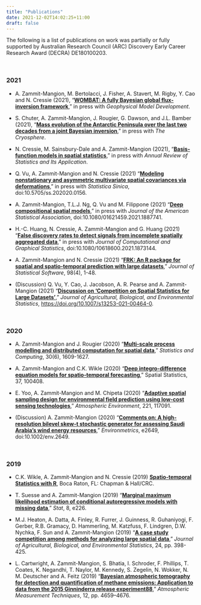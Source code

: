 ```yaml
---
title: "Publications"
date: 2021-12-02T14:02:25+11:00
draft: false
---
```


The following is a list of publications on work was partially or fully supported by Australian Research Council (ARC) Discovery Early Career Research Award (DECRA) DE180100203.

&nbsp;

### 2021

- A. Zammit-Mangion, M. Bertolacci, J. Fisher, A. Stavert, M. Rigby, Y. Cao and N. Cressie (2021), “[**WOMBAT: A fully Bayesian global flux-inversion framework**](https://gmd.copernicus.org/preprints/gmd-2021-181/),” in press with *Geophysical Model Development*.

- S. Chuter, A. Zammit-Mangion, J. Rougier, G. Dawson, and J.L. Bamber (2021), “[**Mass evolution of the Antarctic Peninsula over the last two decades from a joint Bayesian inversion**](https://tc.copernicus.org/preprints/tc-2021-178/),” in press with *The Cryosphere*.

- N. Cressie, M. Sainsbury-Dale and A. Zammit-Mangion (2021), “[**Basis-function models in spatial statistics**](https://www.annualreviews.org/doi/abs/10.1146/annurev-statistics-040120-020733),” in press with *Annual Review of Statistics and Its Application*.

- Q. Vu, A. Zammit-Mangion and N. Cressie (2021) “[**Modeling nonstationary and asymmetric multivariate spatial covariances via deformations**](http://www3.stat.sinica.edu.tw/preprint/SS-2020-0156_Preprint.pdf),” in press with *Statistica Sinica*, doi:10.5705/ss.202020.0156.

- A. Zammit-Mangion, T.L.J. Ng, Q. Vu and M. Filippone (2021) “[**Deep compositional spatial models**](https://www.tandfonline.com/doi/abs/10.1080/01621459.2021.1887741?journalCode=uasa20),” in press with *Journal of the American Statistical Association*, doi:10.1080/01621459.2021.1887741.

- H.-C. Huang, N. Cressie, A. Zammit-Mangion and G. Huang (2021) “[**False discovery rates to detect signals from incomplete spatially aggregated data**](https://www.tandfonline.com/doi/abs/10.1080/10618600.2021.1873144?journalCode=ucgs20),” in press with *Journal of Computational and Graphical Statistics*, doi:10.1080/10618600.2021.1873144.

- A. Zammit-Mangion and N. Cressie (2021) “[**FRK: An R package for spatial and spatio-temporal prediction with large datasets**](https://www.jstatsoft.org/article/view/v098i04),” *Journal of Statistical Software*, 98(4), 1-48.

- (Discussion) Q. Vu, Y. Cao, J. Jacobson, A. R. Pearse and A. Zammit-Mangion (2021) “[**Discussion on ‘Competition on Spatial Statistics for Large Datasets’**](https://link.springer.com/article/10.1007%2Fs13253-021-00464-0),” *Journal of Agricultural, Biological, and Environmental Statistics*, https://doi.org/10.1007/s13253-021-00464-0.

&nbsp;

### 2020

- A. Zammit-Mangion and J. Rougier (2020) “[**Multi-scale process modelling and distributed computation for spatial data**](https://link.springer.com/article/10.1007/s11222-020-09962-6),” *Statistics and Computing*, 30(6), 1609-1627.

- A. Zammit-Mangion and C.K. Wikle (2020) “[**Deep integro-difference equation models for spatio-temporal forecasting**](https://www.sciencedirect.com/science/article/abs/pii/S2211675320300026),” Spatial Statistics, 37, 100408.

- E. Yoo, A. Zammit-Mangion and M. Chipeta (2020) “[**Adaptive spatial sampling design for environmental field prediction using low-cost sensing technologies**](https://www.sciencedirect.com/science/article/abs/pii/S1352231019307307),” *Atmospheric Environment*, 221, 117091.

- (Discussion) A. Zammit-Mangion (2020) “[**Comments on: A high-resolution bilevel skew-t stochastic generator for assessing Saudi Arabia’s wind energy resources**](https://onlinelibrary.wiley.com/doi/abs/10.1002/env.2649),” *Environmetrics*, e2649, doi:10.1002/env.2649.

&nbsp;

### 2019

- C.K. Wikle, A. Zammit-Mangion and N. Cressie (2019) [**Spatio-temporal Statistics with R**](https://spacetimewithr.org/), Boca Raton, FL: Chapman & Hall/CRC.

- T. Suesse and A. Zammit-Mangion (2019) “[**Marginal maximum likelihood estimation of conditional autoregressive models with missing data**](https://onlinelibrary.wiley.com/doi/10.1002/sta4.226),” *Stat*, 8, e226.

- M.J. Heaton, A. Datta, A. Finley, R. Furrer, J. Guinness, R. Guhaniyogi, F. Gerber, R.B. Gramacy, D. Hammerling, M. Katzfuss, F. Lindgren, D.W. Nychka, F. Sun and A. Zammit-Mangion (2019) “[**A case study competition among methods for analyzing large spatial data**](https://link.springer.com/article/10.1007/s13253-018-00348-w),” *Journal of Agricultural, Biological, and Environmental Statistics*, 24, pp. 398-425.

- L. Cartwright, A. Zammit-Mangion, S. Bhatia, I. Schroder, F. Phillips, T. Coates, K. Negandhi, T. Naylor, M. Kennedy, S. Zegelin, N. Wokker, N. M. Deutscher and A. Feitz (2019) “[**Bayesian atmospheric tomography for detection and quantification of methane emissions: Application to data from the 2015 Ginninderra release experiment88**](https://amt.copernicus.org/articles/12/4659/2019/),” *Atmospheric Measurement Techniques*, 12, pp. 4659–4676.


